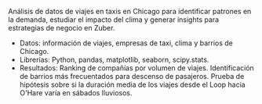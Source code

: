 Análisis de datos de viajes en taxis en Chicago para identificar patrones en la demanda, estudiar el impacto del clima y generar insights para estrategias de negocio en Zuber. 

- Datos: información de viajes, empresas de taxi, clima y barrios de Chicago.
- Librerías: Python, pandas, matplotlib, seaborn, scipy.stats. 
- Resultados:
        Ranking de compañías por volumen de viajes.
        Identificación de barrios más frecuentados para descenso de pasajeros.
        Prueba de hipótesis sobre si la duración media de los viajes desde el Loop hacia O'Hare varía en sábados lluviosos.
